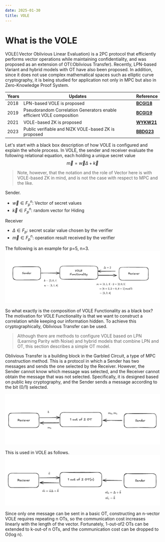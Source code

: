 ```yaml
---
date: 2025-01-30
title: VOLE
---
```

# What is the VOLE

VOLE(:Vector Oblivious Linear Evaluation) is a 2PC protocol that efficiently performs vector operations while maintaining confidentiality, and was proposed as an extension of OT(:Oblivious Transfer).
Recently, LPN-based Variant and hybrid models with OT have also been proposed.
In addition, since it does not use complex mathematical spaces such as elliptic curve cryptography, it is being studied for application not only in MPC but also in Zero-Knowledge Proof System.

|Years|Updates|Reference|
| ---- | ------------------------------------------------------- | -------------------------------------------------- |
| 2018 | LPN-based VOLE is proposed                                    | **[BCGI18](https://eprint.iacr.org/2019/273)**     |
| 2019 | Pseudorandom Correlation Generators enable efficient VOLE composition | **[BCGI19](https://eprint.iacr.org/2019/448)**     |
| 2021 | VOLE-based ZK is proposed                                        | **[WYKW21](https://eprint.iacr.org/2020/925.pdf)** |
| 2023 | Public verifiable and NIZK VOLE-based ZK is proposed                | **[BBDG23](https://eprint.iacr.org/2023/996)**     |

Let's start with a black box description of how VOLE is configured and explain the whole process.
In VOLE, the sender and receiver evaluate the following relational equation, each holding a unique secret value
$$\vec{m}=\vec{w}\Delta+\vec{k}$$
>Note, however, that the notation and the role of Vector here is with VOLE-based ZK in mind, and is not the case with respect to MPC and the like.

Sender.
- $\vec{w}\in{F^n_p}$: Vector of secret values
- $\vec{k}\in{F^n_p}$: random vector for Hiding

Receiver
- $\Delta\in{F_p}$: secret scalar value chosen by the verifier
- $\vec{m}\in{F^n_p}$: operation result received by the verifier

The following is an example for p=5, n=3.
![alt text](example.png)

So what exactly is the composition of VOLE Functionality as a black box?
The motivation for VOLE Functionality is that we want to construct a correlation while keeping our information hidden. To achieve this cryptographically, Oblivious Transfer can be used.

>Although there are methods to configure VOLE based on LPN (Learning Parity with Noise) and hybrid models that combine LPN and OT, this section describes a simple OT model.

Oblivious Transfer is a building block in the Garbled Circuit, a type of MPC construction method.
This is a protocol in which a Sender has two messages and sends the one selected by the Receiver. However, the Sender cannot know which message was selected, and the Receiver cannot obtain the message that was not selected.
Specifically, it is designed based on public key cryptography, and the Sender sends a message according to the bit (0/1) selected.

![alt text](ot.png)

This is used in VOLE as follows.
![alt text](correlation.png)

Since only one message can be sent in a basic OT, constructing an n-vector VOLE requires repeating n OTs, so the communication cost increases linearly with the length of the vector. Fortunately, 1-out-of2 OTs can be extended to k-out-of n OTs, and the communication cost can be dropped to O(log n).
